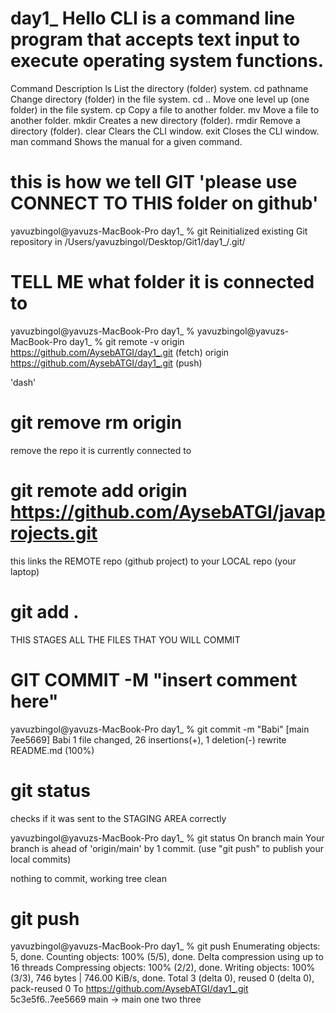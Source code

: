 # day1_ Hello CLI is a command line program that accepts text input to execute operating system functions.
Command	Description
ls	List the directory (folder) system.
cd pathname	Change directory (folder) in the file system.
cd ..	Move one level up (one folder) in the file system.
cp	Copy a file to another folder.
mv	Move a file to another folder.
mkdir	Creates a new directory (folder).
rmdir	Remove a directory (folder).
clear	Clears the CLI window.
exit	Closes the CLI window.
man command	Shows the manual for a given command.
# this is how we tell GIT 'please use CONNECT TO THIS folder on github'
yavuzbingol@yavuzs-MacBook-Pro day1_ % git
Reinitialized existing Git repository in /Users/yavuzbingol/Desktop/Git1/day1_/.git/

# TELL ME what folder it is connected to
yavuzbingol@yavuzs-MacBook-Pro day1_ % yavuzbingol@yavuzs-MacBook-Pro day1_ % git remote -v
origin  https://github.com/AysebATGI/day1_.git (fetch)
origin  https://github.com/AysebATGI/day1_.git (push)

'dash'

# git remove rm origin
remove the repo it is currently connected to

# git remote add origin  https://github.com/AysebATGI/javaprojects.git
this links the REMOTE repo (github project) to your LOCAL repo (your laptop)

# git add .
THIS STAGES ALL THE FILES THAT YOU WILL COMMIT

# GIT COMMIT -M "insert comment here"

yavuzbingol@yavuzs-MacBook-Pro day1_ % git commit -m "Babi"
[main 7ee5669] Babi
 1 file changed, 26 insertions(+), 1 deletion(-)
 rewrite README.md (100%)


# git status
checks if it was sent to the STAGING AREA correctly

yavuzbingol@yavuzs-MacBook-Pro day1_ % git status
On branch main
Your branch is ahead of 'origin/main' by 1 commit.
  (use "git push" to publish your local commits)

nothing to commit, working tree clean

# git push
yavuzbingol@yavuzs-MacBook-Pro day1_ % git push 
Enumerating objects: 5, done.
Counting objects: 100% (5/5), done.
Delta compression using up to 16 threads
Compressing objects: 100% (2/2), done.
Writing objects: 100% (3/3), 746 bytes | 746.00 KiB/s, done.
Total 3 (delta 0), reused 0 (delta 0), pack-reused 0
To https://github.com/AysebATGI/day1_.git
   5c3e5f6..7ee5669  main -> main
   one two three
